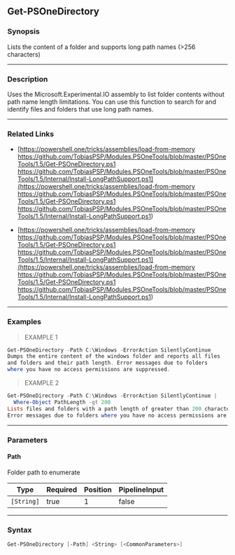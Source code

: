 Get-PSOneDirectory
------------------

### Synopsis
Lists the content of a folder and supports long path names (>256 characters)

---

### Description

Uses the Microsoft.Experimental.IO assembly to list folder contents without
path name length limitations. You can use this function to search for and identify 
files and folders that use long path names.

---

### Related Links
* [https://powershell.one/tricks/assemblies/load-from-memory
https://github.com/TobiasPSP/Modules.PSOneTools/blob/master/PSOneTools/1.5/Get-PSOneDirectory.ps1
https://github.com/TobiasPSP/Modules.PSOneTools/blob/master/PSOneTools/1.5/Internal/Install-LongPathSupport.ps1](https://powershell.one/tricks/assemblies/load-from-memory
https://github.com/TobiasPSP/Modules.PSOneTools/blob/master/PSOneTools/1.5/Get-PSOneDirectory.ps1
https://github.com/TobiasPSP/Modules.PSOneTools/blob/master/PSOneTools/1.5/Internal/Install-LongPathSupport.ps1)

* [https://powershell.one/tricks/assemblies/load-from-memory
https://github.com/TobiasPSP/Modules.PSOneTools/blob/master/PSOneTools/1.5/Get-PSOneDirectory.ps1
https://github.com/TobiasPSP/Modules.PSOneTools/blob/master/PSOneTools/1.5/Internal/Install-LongPathSupport.ps1](https://powershell.one/tricks/assemblies/load-from-memory
https://github.com/TobiasPSP/Modules.PSOneTools/blob/master/PSOneTools/1.5/Get-PSOneDirectory.ps1
https://github.com/TobiasPSP/Modules.PSOneTools/blob/master/PSOneTools/1.5/Internal/Install-LongPathSupport.ps1)

---

### Examples
> EXAMPLE 1

```PowerShell
Get-PSOneDirectory -Path C:\Windows -ErrorAction SilentlyContinue
Dumps the entire content of the windows folder and reports all files
and folders and their path length. Error messages due to folders
where you have no access permissions are suppressed.
```
> EXAMPLE 2

```PowerShell
Get-PSOneDirectory -Path C:\Windows -ErrorAction SilentlyContinue |
  Where-Object PathLength -gt 200
Lists files and folders with a path length of greater than 200 characters. 
Error messages due to folders where you have no access permissions are suppressed.
```

---

### Parameters
#### **Path**
Folder path to enumerate

|Type      |Required|Position|PipelineInput|
|----------|--------|--------|-------------|
|`[String]`|true    |1       |false        |

---

### Syntax
```PowerShell
Get-PSOneDirectory [-Path] <String> [<CommonParameters>]
```
